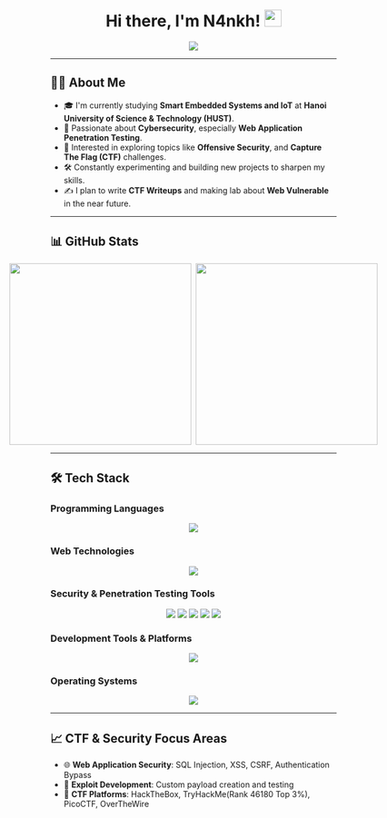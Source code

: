 <h1 align="center"> 
  Hi there, I'm N4nkh! <img src="https://raw.githubusercontent.com/MartinHeinz/MartinHeinz/master/wave.gif" width="30px" height="30px" />
</h1>
<p align="center">
  <img src="https://readme-typing-svg.herokuapp.com?font=Fira+Code&size=22&pause=1000&center=true&vCenter=true&width=650&lines=CTF+Player+%7C+Web+Exploitation;Web+Pentest+%7C+Red+Team" />
</p>

---

## 😶‍🌫️ About Me  
- 🎓 I'm currently studying **Smart Embedded Systems and IoT** at **Hanoi University of Science & Technology (HUST)**.  
- 🔐 Passionate about **Cybersecurity**, especially **Web Application Penetration Testing**.  
- 🧠 Interested in exploring topics like  **Offensive Security**, and **Capture The Flag (CTF)** challenges.  
- 🛠️ Constantly experimenting and building new projects to sharpen my skills.  
- ✍ I plan to write **CTF Writeups** and making lab about **Web Vulnerable** in the near future.  

---

## 📊 GitHub Stats 

<div style="display: flex; flex-wrap: nowrap; justify-content: center; align-items: flex-start; gap: 8px;">

  <div style="flex: 0 0 auto;">
    <img
      src="https://github-readme-stats.vercel.app/api?username=Saudadeeee&show_icons=true&theme=radical&count_private=true&hide_rank=false"
      style="width:320px; max-width:100%; height:auto;"
    />
  </div>

  <div style="flex: 0 0 auto;">
    <img
      src="https://github-readme-stats.vercel.app/api/top-langs/?username=Saudadeeee&layout=compact&theme=radical&hide=html,css,scss"
      style="width:320px; max-width:100%; height:auto;"
    />
  </div>

</div>

---

## 🛠️ Tech Stack

### Programming Languages
<p align="center">
  <img src="https://skillicons.dev/icons?i=python,c,cpp,js,php,bash,java" />
</p>

### Web Technologies
<p align="center">
  <img src="https://skillicons.dev/icons?i=html,css,nodejs,react,express,mysql,mongodb" />
</p>

### Security & Penetration Testing Tools
<p align="center">
  <img src="https://img.shields.io/badge/-Burp%20Suite-FF6633?style=for-the-badge&logo=burpsuite&logoColor=white" />
  <img src="https://img.shields.io/badge/-Metasploit-0078D4?style=for-the-badge&logo=metasploit&logoColor=white" />
  <img src="https://img.shields.io/badge/-Wireshark-1679A7?style=for-the-badge&logo=wireshark&logoColor=white" />
  <img src="https://img.shields.io/badge/-Nmap-4682B4?style=for-the-badge&logo=nmap&logoColor=white" />
  <img src="https://img.shields.io/badge/-OWASP%20ZAP-00549F?style=for-the-badge&logo=owasp&logoColor=white" />
</p>

### Development Tools & Platforms
<p align="center">
  <img src="https://skillicons.dev/icons?i=git,github,vscode,docker,vim" />
</p>

### Operating Systems
<p align="center">
  <img src="https://skillicons.dev/icons?i=linux,ubuntu,windows" />
</p>

---

## 📈 CTF & Security Focus Areas
- 🌐 **Web Application Security**: SQL Injection, XSS, CSRF, Authentication Bypass
- 🎯 **Exploit Development**: Custom payload creation and testing
- 🏁 **CTF Platforms**: HackTheBox, TryHackMe(Rank 46180 Top 3%), PicoCTF, OverTheWire
